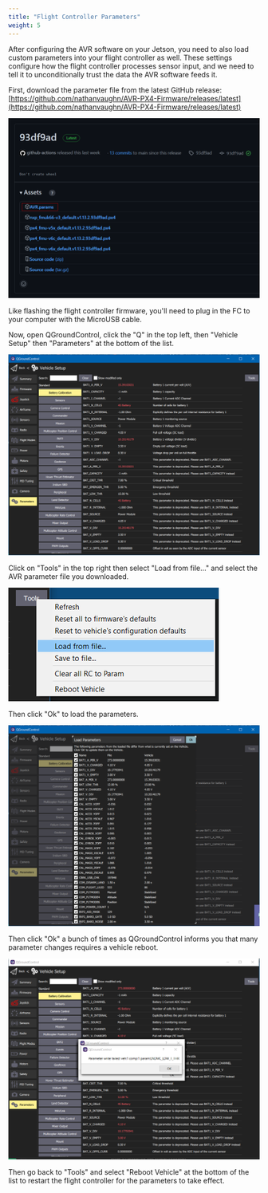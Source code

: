 ```yaml
---
title: "Flight Controller Parameters"
weight: 5
---
```


After configuring the AVR software on your Jetson, you need to also load custom
parameters into your flight controller as well. These settings configure how the flight
controller processes sensor input, and we need to tell it to unconditionally trust the
data the AVR software feeds it.

First, download the parameter file from the latest GitHub release:
[https://github.com/nathanvaughn/AVR-PX4-Firmware/releases/latest](https://github.com/nathanvaughn/AVR-PX4-Firmware/releases/latest)

![](2022-12-27-19-05-08.png)

Like flashing the flight controller firmware, you'll need to plug in the FC to your
computer with the MicroUSB cable.

Now, open QGroundControl, click the "Q" in the top left, then "Vehicle Setup" then
"Parameters" at the bottom of the list.

![](image.png)

Click on "Tools" in the top right then select "Load from file..." and select the AVR
parameter file you downloaded.

![](image1.png)

Then click "Ok" to load the parameters.

![](image2.png)

Then click "Ok" a bunch of times as QGroundControl informs you that many parameter
changes requires a vehicle reboot.

![](image3.png)

Then go back to "Tools" and select "Reboot Vehicle" at the bottom of the list to restart
the flight controller for the parameters to take effect.
